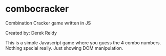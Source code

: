 # combocracker
Combination Cracker game written in JS

Created by: Derek Reidy

This is a simple Javascript game where you guess the 4 combo numbers. Nothing special really. Just showing DOM manipulation.
